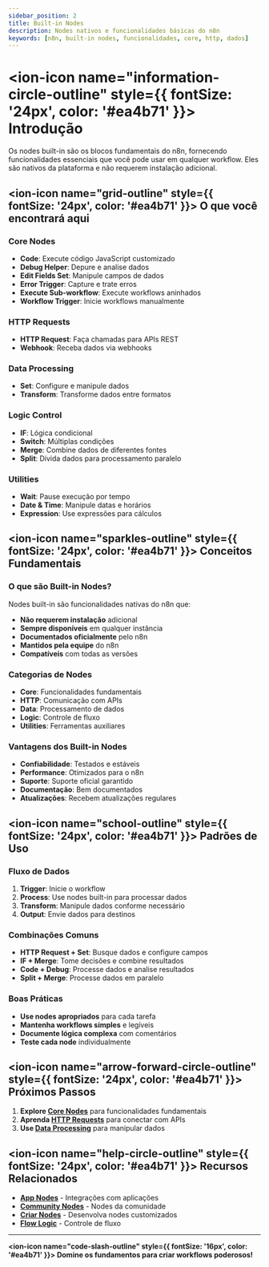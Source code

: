 ```yaml
---
sidebar_position: 2
title: Built-in Nodes
description: Nodes nativos e funcionalidades básicas do n8n
keywords: [n8n, built-in nodes, funcionalidades, core, http, dados]
---
```


# <ion-icon name="information-circle-outline" style={{ fontSize: '24px', color: '#ea4b71' }}></ion-icon> Introdução

Os nodes built-in são os blocos fundamentais do n8n, fornecendo funcionalidades essenciais que você pode usar em qualquer workflow. Eles são nativos da plataforma e não requerem instalação adicional.

## <ion-icon name="grid-outline" style={{ fontSize: '24px', color: '#ea4b71' }}></ion-icon> O que você encontrará aqui

### Core Nodes

- **Code**: Execute código JavaScript customizado
- **Debug Helper**: Depure e analise dados
- **Edit Fields Set**: Manipule campos de dados
- **Error Trigger**: Capture e trate erros
- **Execute Sub-workflow**: Execute workflows aninhados
- **Workflow Trigger**: Inicie workflows manualmente

### HTTP Requests

- **HTTP Request**: Faça chamadas para APIs REST
- **Webhook**: Receba dados via webhooks

### Data Processing

- **Set**: Configure e manipule dados
- **Transform**: Transforme dados entre formatos

### Logic Control

- **IF**: Lógica condicional
- **Switch**: Múltiplas condições
- **Merge**: Combine dados de diferentes fontes
- **Split**: Divida dados para processamento paralelo

### Utilities

- **Wait**: Pause execução por tempo
- **Date & Time**: Manipule datas e horários
- **Expression**: Use expressões para cálculos

## <ion-icon name="sparkles-outline" style={{ fontSize: '24px', color: '#ea4b71' }}></ion-icon> Conceitos Fundamentais

### O que são Built-in Nodes?

Nodes built-in são funcionalidades nativas do n8n que:

- **Não requerem instalação** adicional
- **Sempre disponíveis** em qualquer instância
- **Documentados oficialmente** pelo n8n
- **Mantidos pela equipe** do n8n
- **Compatíveis** com todas as versões

### Categorias de Nodes

- **Core**: Funcionalidades fundamentais
- **HTTP**: Comunicação com APIs
- **Data**: Processamento de dados
- **Logic**: Controle de fluxo
- **Utilities**: Ferramentas auxiliares

### Vantagens dos Built-in Nodes

- **Confiabilidade**: Testados e estáveis
- **Performance**: Otimizados para o n8n
- **Suporte**: Suporte oficial garantido
- **Documentação**: Bem documentados
- **Atualizações**: Recebem atualizações regulares

## <ion-icon name="school-outline" style={{ fontSize: '24px', color: '#ea4b71' }}></ion-icon> Padrões de Uso

### Fluxo de Dados

1. **Trigger**: Inicie o workflow
2. **Process**: Use nodes built-in para processar dados
3. **Transform**: Manipule dados conforme necessário
4. **Output**: Envie dados para destinos

### Combinações Comuns

- **HTTP Request + Set**: Busque dados e configure campos
- **IF + Merge**: Tome decisões e combine resultados
- **Code + Debug**: Processe dados e analise resultados
- **Split + Merge**: Processe dados em paralelo

### Boas Práticas

- **Use nodes apropriados** para cada tarefa
- **Mantenha workflows simples** e legíveis
- **Documente lógica complexa** com comentários
- **Teste cada node** individualmente

## <ion-icon name="arrow-forward-circle-outline" style={{ fontSize: '24px', color: '#ea4b71' }}></ion-icon> Próximos Passos

1. **Explore [Core Nodes](./core-nodes/)** para funcionalidades fundamentais
2. **Aprenda [HTTP Requests](./http-requests/)** para conectar com APIs
3. **Use [Data Processing](./data-processing/)** para manipular dados

## <ion-icon name="help-circle-outline" style={{ fontSize: '24px', color: '#ea4b71' }}></ion-icon> Recursos Relacionados

- **[App Nodes](../app-nodes/)** - Integrações com aplicações
- **[Community Nodes](../community-nodes/)** - Nodes da comunidade
- **[Criar Nodes](../criar-nodes/)** - Desenvolva nodes customizados
- **[Flow Logic](../../logica-e-dados/flow-logic/)** - Controle de fluxo

---

**<ion-icon name="code-slash-outline" style={{ fontSize: '16px', color: '#ea4b71' }}></ion-icon> Domine os fundamentos para criar workflows poderosos!**
